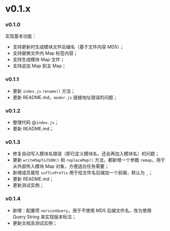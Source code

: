 # v0.1.x

### v0.1.0

实现基本功能：

- 支持更新时生成模块文件后缀名（基于文件内容 MD5）；
- 支持替换文件内 Map 标签内容；
- 支持生成模块 Map 文件；
- 支持追加 Map 到主 Map；

### v0.1.1

- 更新 `index.js` `rename()` 方法；
- 更新 README.md，`moder.js` 链接地址错误的问题；

### v0.1.2

- 整理代码 @`index.js`；
- 更新 README.md；

### v0.1.3

- 修复自动写入模块名错误（即已定义模块名，还会再加入模块名）的问题；
- 更新 `writeMapToJSON()` 和 `replaceMap()` 方法，都新增一个参数 `remap`，用于从外部传入模块 Map 对象，方便适应任务需要； 
- 新增成员属性 `suffixPrefix` 用于给文件名后缀加一个前缀，默认为 `_`；
- 更新 README.md；
- 更新测试实例；

### v0.1.4

- 新增：配置项 `versionQuery`，用于不使用 MD5 后缀文件名，改为使用 Query String 来实现版本标注；
- 更新文档及测试实例；